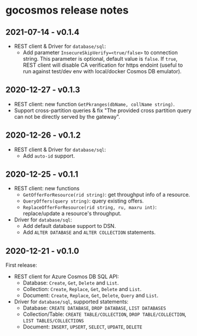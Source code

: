# gocosmos release notes

## 2021-07-14 - v0.1.4

- REST client & Driver for `database/sql`:
  - Add parameter `InsecureSkipVerify=<true/false>` to connection string. This parameter is optional, default value is `false`.
    If `true`, REST client will disable CA verification for https endoint (useful to run against test/dev env with local/docker Cosmos DB emulator).

## 2020-12-27 - v0.1.3

- REST client: new function `GetPkranges(dbName, collName string)`.
- Support cross-partition queries & fix "The provided cross partition query can not be directly served by the gateway".

## 2020-12-26 - v0.1.2

- REST client & Driver for `database/sql`:
  - Add `auto-id` support.

## 2020-12-25 - v0.1.1

- REST client: new functions
  - `GetOfferForResource(rid string)`: get throughput info of a resource.
  - `QueryOffers(query string)`: query existing offers.
  - `ReplaceOfferForResource(rid string, ru, maxru int)`: replace/update a resource's throughput.
- Driver for `database/sql`:
  - Add default database support to DSN.
  - Add `ALTER DATABASE` and `ALTER COLLECTION` statements.

## 2020-12-21 - v0.1.0

First release:
- REST client for Azure Cosmos DB SQL API:
  - Database: `Create`, `Get`, `Delete` and `List`.
  - Collection: `Create`, `Replace`, `Get`, `Delete` and `List`.
  - Document: `Create`, `Replace`, `Get`, `Delete`, `Query` and `List`.
- Driver for `database/sql`, supported statements:
  - Database: `CREATE DATABASE`, `DROP DATABASE`, `LIST DATABASES`
  - Collection/Table: `CREATE TABLE/COLLECTION`, `DROP TABLE/COLLECTION`, `LIST TABLES/COLLECTIONS`
  - Document: `INSERT`, `UPSERT`, `SELECT`, `UPDATE`, `DELETE`
